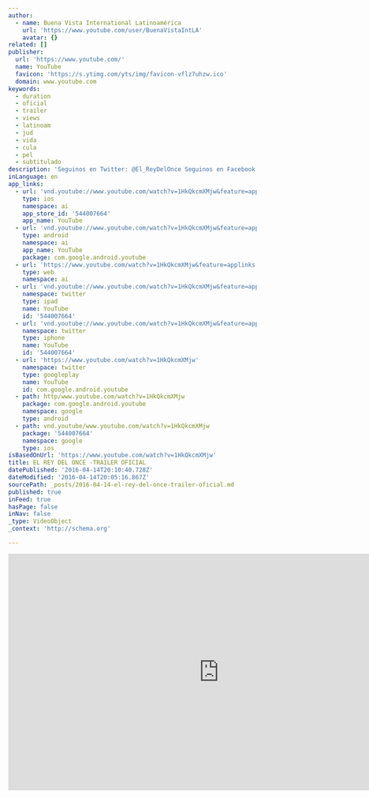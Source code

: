 ```yaml
---
author:
  - name: Buena Vista International Latinoamérica
    url: 'https://www.youtube.com/user/BuenaVistaIntLA'
    avatar: {}
related: []
publisher:
  url: 'https://www.youtube.com/'
  name: YouTube
  favicon: 'https://s.ytimg.com/yts/img/favicon-vflz7uhzw.ico'
  domain: www.youtube.com
keywords:
  - duration
  - oficial
  - trailer
  - views
  - latinoam
  - jud
  - vida
  - cula
  - pel
  - subtitulado
description: 'Seguinos en Twitter: @El_ReyDelOnce Seguinos en Facebook: https://www.facebook.com/burmandubcovsky/?fref=nf Una película de Daniel Burman Con ALAN SABBAGH y JULIETA ZYLBERBERG. Ariel cree haber dejado atrás su pasado. Después de crecer en la comunidad judía de Buenos Aires ha construido una nueva y, según parece, exitosa vida como economista en Nueva York pero debe regresar a Buenos Aires convocado por su padre: Usher.'
inLanguage: en
app_links:
  - url: 'vnd.youtube://www.youtube.com/watch?v=1HkQkcmXMjw&feature=applinks'
    type: ios
    namespace: ai
    app_store_id: '544007664'
    app_name: YouTube
  - url: 'vnd.youtube://www.youtube.com/watch?v=1HkQkcmXMjw&feature=applinks'
    type: android
    namespace: ai
    app_name: YouTube
    package: com.google.android.youtube
  - url: 'https://www.youtube.com/watch?v=1HkQkcmXMjw&feature=applinks'
    type: web
    namespace: ai
  - url: 'vnd.youtube://www.youtube.com/watch?v=1HkQkcmXMjw&feature=applinks'
    namespace: twitter
    type: ipad
    name: YouTube
    id: '544007664'
  - url: 'vnd.youtube://www.youtube.com/watch?v=1HkQkcmXMjw&feature=applinks'
    namespace: twitter
    type: iphone
    name: YouTube
    id: '544007664'
  - url: 'https://www.youtube.com/watch?v=1HkQkcmXMjw'
    namespace: twitter
    type: googleplay
    name: YouTube
    id: com.google.android.youtube
  - path: http/www.youtube.com/watch?v=1HkQkcmXMjw
    package: com.google.android.youtube
    namespace: google
    type: android
  - path: vnd.youtube/www.youtube.com/watch?v=1HkQkcmXMjw
    package: '544007664'
    namespace: google
    type: ios
isBasedOnUrl: 'https://www.youtube.com/watch?v=1HkQkcmXMjw'
title: EL REY DEL ONCE -TRAILER OFICIAL
datePublished: '2016-04-14T20:10:40.728Z'
dateModified: '2016-04-14T20:05:16.867Z'
sourcePath: _posts/2016-04-14-el-rey-del-once-trailer-oficial.md
published: true
inFeed: true
hasPage: false
inNav: false
_type: VideoObject
_context: 'http://schema.org'

---
```

<iframe src="https://cdn.embedly.com/widgets/media.html?src=https%3A%2F%2Fwww.youtube.com%2Fembed%2F1HkQkcmXMjw%3Ffeature%3Doembed&amp;url=https%3A%2F%2Fwww.youtube.com%2Fwatch%3Fv%3D1HkQkcmXMjw&amp;image=https%3A%2F%2Fi.ytimg.com%2Fvi%2F1HkQkcmXMjw%2Fhqdefault.jpg&amp;key=b7d04c9b404c499eba89ee7072e1c4f7&amp;type=text%2Fhtml&amp;schema=youtube" width="854" height="480" scrolling="no" frameborder="0" allowfullscreen="allowfullscreen" style=""></iframe>